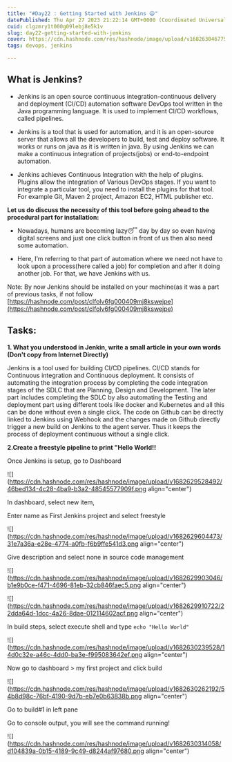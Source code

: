 ```yaml
---
title: "#Day22 : Getting Started with Jenkins 😃"
datePublished: Thu Apr 27 2023 21:22:14 GMT+0000 (Coordinated Universal Time)
cuid: clgzmry1t000g09lebj8e5k1v
slug: day22-getting-started-with-jenkins
cover: https://cdn.hashnode.com/res/hashnode/image/upload/v1682630467758/834aa746-b159-44b8-aa68-0613579e66ff.png
tags: devops, jenkins

---
```


## What is Jenkins?

* Jenkins is an open source continuous integration-continuous delivery and deployment (CI/CD) automation software DevOps tool written in the Java programming language. It is used to implement CI/CD workflows, called pipelines.
    
* Jenkins is a tool that is used for automation, and it is an open-source server that allows all the developers to build, test and deploy software. It works or runs on java as it is written in java. By using Jenkins we can make a continuous integration of projects(jobs) or end-to-endpoint automation.
    
* Jenkins achieves Continuous Integration with the help of plugins. Plugins allow the integration of Various DevOps stages. If you want to integrate a particular tool, you need to install the plugins for that tool. For example Git, Maven 2 project, Amazon EC2, HTML publisher etc.
    

**Let us do discuss the necessity of this tool before going ahead to the procedural part for installation:**

* Nowadays, humans are becoming lazy😴 day by day so even having digital screens and just one click button in front of us then also need some automation.
    
* Here, I’m referring to that part of automation where we need not have to look upon a process(here called a job) for completion and after it doing another job. For that, we have Jenkins with us.
    

Note: By now Jenkins should be installed on your machine(as it was a part of previous tasks, if not follow [https://hashnode.com/post/clfolv6fg000409mj8kswejpe](https://hashnode.com/post/clfolv6fg000409mj8kswejpe)

## Tasks:

**1\. What you understood in Jenkin, write a small article in your own words (Don't copy from Internet Directly)**

Jenkins is a tool used for building CI/CD pipelines. CI/CD stands for Continuous integration and Continuous deployment. It consists of automating the integration process by completing the code integration stages of the SDLC that are Planning, Design and Development. The later part includes completing the SDLC by also automating the Testing and deployment part using different tools like docker and Kubernetes and all this can be done without even a single click. The code on Github can be directly linked to Jenkins using Webhook and the changes made on Github directly trigger a new build on Jenkins to the agent server. Thus it keeps the process of deployment continuous without a single click.

**2.Create a freestyle pipeline to print "Hello World!!**

Once Jenkins is setup, go to Dashboard

![](https://cdn.hashnode.com/res/hashnode/image/upload/v1682629528492/46bed134-4c28-4ba9-b3a2-48545577909f.png align="center")

In dashboard, select new item,

Enter name as First Jenkins project and select freestyle

![](https://cdn.hashnode.com/res/hashnode/image/upload/v1682629604473/31e7a36a-e28e-4774-a0fb-f6b9ffe541d3.png align="center")

Give description and select none in source code management

![](https://cdn.hashnode.com/res/hashnode/image/upload/v1682629903046/b1e9b0ce-f471-4696-81eb-32cb846faec5.png align="center")

![](https://cdn.hashnode.com/res/hashnode/image/upload/v1682629910722/22dda64d-1dcc-4a26-8dae-012114602acf.png align="center")

In build steps, select execute shell and type `echo "Hello World"`

![](https://cdn.hashnode.com/res/hashnode/image/upload/v1682630239528/14d0c32e-a46c-4dd0-ba3e-f995083642ef.png align="center")

Now go to dashboard &gt; my first project and click build

![](https://cdn.hashnode.com/res/hashnode/image/upload/v1682630262192/54b8d98c-76bf-4190-9d7b-eb7e0b63838b.png align="center")

Go to build#1 in left pane

Go to console output, you will see the command running!

![](https://cdn.hashnode.com/res/hashnode/image/upload/v1682630314058/d104839a-0b15-4189-9c49-d8244af97680.png align="center")